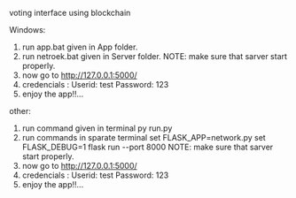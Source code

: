 voting interface using blockchain

Windows:
1) run app.bat given in App folder.
2) run netroek.bat given in Server folder.
NOTE: make sure that sarver start properly.
3) now go to http://127.0.0.1:5000/
4) credencials :
    Userid: test
    Password: 123
5) enjoy the app!!...

other:
1) run command given in terminal
        py run.py 
2) run commands in sparate terminal
    set FLASK_APP=network.py
    set FLASK_DEBUG=1
    flask run --port 8000
NOTE: make sure that sarver start properly.
3) now go to http://127.0.0.1:5000/
4) credencials :
    Userid: test
    Password: 123
5) enjoy the app!!...